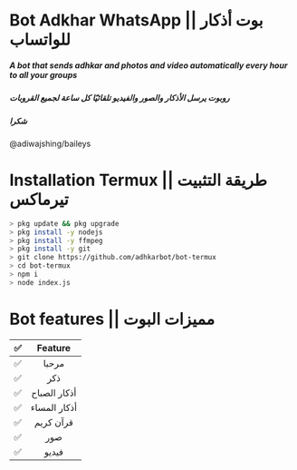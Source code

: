 #  Bot Adkhar WhatsApp || بوت أذكار للواتساب
##### A bot that sends adhkar and photos and video automatically every hour to all your groups
##### روبوت يرسل الأذكار والصور والفيديو تلقائيًا كل ساعة لجميع القروبات
##### شكرا
 @adiwajshing/baileys

#####


# Installation Termux || طريقة التثبيت تيرماكس

```bash
> pkg update && pkg upgrade
> pkg install -y nodejs
> pkg install -y ffmpeg
> pkg install -y git
> git clone https://github.com/adhkarbot/bot-termux
> cd bot-termux
> npm i
> node index.js
```

# Bot features || مميزات البوت

|        ✅        |                Feature           |
| :-------------: | :------------------------------: | 
|       ✅        | مرحبا                                |
|       ✅        | ذكر                                  |
|       ✅        | أذكار الصباح                          |
|       ✅        | أذكار المساء                          |
|       ✅        | قرآن كريم                             |
|       ✅        | صور                                  |
|       ✅        | فيديو                                |
